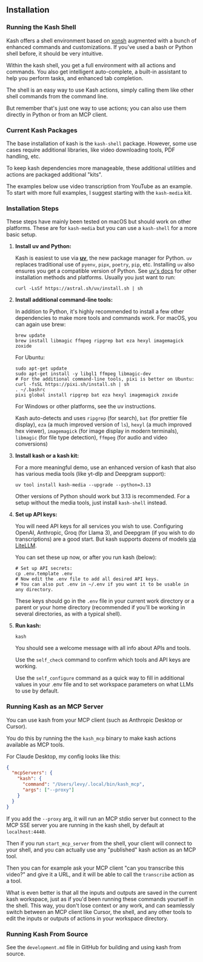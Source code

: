 ## Installation

### Running the Kash Shell

Kash offers a shell environment based on [xonsh](https://xon.sh/) augmented with a bunch
of enhanced commands and customizations.
If you've used a bash or Python shell before, it should be very intuitive.

Within the kash shell, you get a full environment with all actions and commands.
You also get intelligent auto-complete, a built-in assistant to help you perform tasks,
and enhanced tab completion.

The shell is an easy way to use Kash actions, simply calling them like other shell
commands from the command line.

But remember that's just one way to use actions; you can also use them directly in
Python or from an MCP client.

### Current Kash Packages

The base installation of kash is the `kash-shell` package.
However, some use cases require additional libraries, like video downloading tools, PDF
handling, etc.

To keep kash dependencies more manageable, these additional utilities and actions are
packaged additional "kits".

The examples below use video transcription from YouTube as an example.
To start with more full examples, I suggest starting with the `kash-media` kit.

### Installation Steps

These steps have mainly been tested on macOS but should work on other platforms.
These are for `kash-media` but you can use a `kash-shell` for a more basic setup.

1. **Install uv and Python:**

   Kash is easiest to use via [**uv**](https://docs.astral.sh/uv/), the new package
   manager for Python. `uv` replaces traditional use of `pyenv`, `pipx`, `poetry`, `pip`,
   etc. Installing `uv` also ensures you get a compatible version of Python.
   See [uv's docs](https://docs.astral.sh/uv/getting-started/installation/) for other
   installation methods and platforms.
   Usually you just want to run:
   ```shell
   curl -LsSf https://astral.sh/uv/install.sh | sh
   ```

2. **Install additional command-line tools:**

   In addition to Python, it's highly recommended to install a few other dependencies to
   make more tools and commands work.
   For macOS, you can again use brew:

   ```shell
   brew update
   brew install libmagic ffmpeg ripgrep bat eza hexyl imagemagick zoxide
   ```

   For Ubuntu:

   ```shell
   sudo apt-get update
   sudo apt-get install -y libgl1 ffmpeg libmagic-dev 
   # For the additional command-line tools, pixi is better on Ubuntu:
   curl -fsSL https://pixi.sh/install.sh | sh
   . ~/.bashrc
   pixi global install ripgrep bat eza hexyl imagemagick zoxide
   ```

   For Windows or other platforms, see the uv instructions.

   Kash auto-detects and uses `ripgrep` (for search), `bat` (for prettier file display),
   `eza` (a much improved version of `ls`), `hexyl` (a much improved hex viewer),
   `imagemagick` (for image display in modern terminals), `libmagic` (for file type
   detection), `ffmpeg` (for audio and video conversions)

3. **Install kash or a kash kit:**

   For a more meaningful demo, use an enhanced version of kash that also has various
   media tools (like yt-dlp and Deepgram support):

   ```shell
   uv tool install kash-media --upgrade --python=3.13
   ```

   Other versions of Python should work but 3.13 is recommended.
   For a setup without the media tools, just install `kash-shell` instead.

4. **Set up API keys:**

   You will need API keys for all services you wish to use.
   Configuring OpenAI, Anthropic, Groq (for Llama 3), and Deepgram (if you wish to do
   transcriptions) are a good start.
   But kash supports dozens of models
   [via LiteLLM](https://docs.litellm.ai/docs/providers).

   You can set these up now, or after you run kash (below):

   ```shell
   # Set up API secrets:
   cp .env.template .env 
   # Now edit the .env file to add all desired API keys.
   # You can also put .env in ~/.env if you want it to be usable in any directory.
   ```

   These keys should go in the `.env` file in your current work directory or a parent or
   your home directory (recommended if you'll be working in several directories, as with
   a typical shell).

5. **Run kash:**

   ```shell
   kash
   ```

   You should see a welcome message with all info about APIs and tools.

   Use the `self_check` command to confirm which tools and API keys are working.

   Use the `self_configure` command as a quick way to fill in additional values in your
   .env file and to set workspace parameters on what LLMs to use by default.

### Running Kash as an MCP Server

You can use kash from your MCP client (such as Anthropic Desktop or Cursor).

You do this by running the the `kash_mcp` binary to make kash actions available as MCP
tools.

For Claude Desktop, my config looks like this:

```json
{
  "mcpServers": {
    "kash": {
      "command": "/Users/levy/.local/bin/kash_mcp",
      "args": ["--proxy"]
    }
  }
}
```

If you add the `--proxy` arg, it will run an MCP stdio server but connect to the MCP SSE
server you are running in the kash shell, by default at `localhost:4440`.

Then if you run `start_mcp_server` from the shell, your client will connect to your
shell, and you can actually use any "published" kash action as an MCP tool.

Then you can for example ask your MCP client "can you transcribe this video?"
and give it a URL, and it will be able to call the `transcribe` action as a tool.

What is even better is that all the inputs and outputs are saved in the current kash
workspace, just as if you'd been running these commands yourself in the shell.
This way, you don't lose context or any work, and can seamlessly switch between an MCP
client like Cursor, the shell, and any other tools to edit the inputs or outputs of
actions in your workspace directory.

### Running Kash From Source

See the `development.md` file in GitHub for building and using kash from source.
